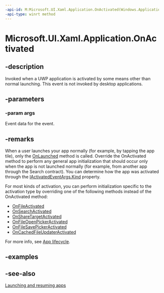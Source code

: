 ```yaml
---
-api-id: M:Microsoft.UI.Xaml.Application.OnActivated(Windows.ApplicationModel.Activation.IActivatedEventArgs)
-api-type: winrt method
---
```


<!-- Method syntax
virtual protected void OnActivated(Windows.ApplicationModel.Activation.IActivatedEventArgs args)
-->

# Microsoft.UI.Xaml.Application.OnActivated

## -description

Invoked when a UWP application is activated by some means other than normal launching. This event is not invoked by desktop applications.

## -parameters

### -param args

Event data for the event.

## -remarks

When a user launches your app normally (for example, by tapping the app tile), only the [OnLaunched](application_onlaunched_859642554.md) method is called. Override the OnActivated method to perform any general app initialization that should occur only when the app is not launched normally (for example, from another app through the Search contract). You can determine how the app was activated through the [IActivatedEventArgs.Kind](/uwp/api/windows.applicationmodel.activation.iactivatedeventargs.kind) property.

For most kinds of activation, you can perform initialization specific to the activation type by overriding one of the following methods instead of the OnActivated method:

+ [OnFileActivated](application_onfileactivated_2046716329.md)
+ [OnSearchActivated](application_onsearchactivated_1291367716.md)
+ [OnShareTargetActivated](application_onsharetargetactivated_169511293.md)
+ [OnFileOpenPickerActivated](application_onfileopenpickeractivated_101387531.md)
+ [OnFileSavePickerActivated](application_onfilesavepickeractivated_425940653.md)
+ [OnCachedFileUpdaterActivated](application_oncachedfileupdateractivated_383584449.md)

For more info, see [App lifecycle](/windows/uwp/launch-resume/app-lifecycle).

## -examples

## -see-also

[Launching and resuming apps](/windows/uwp/launch-resume/)
